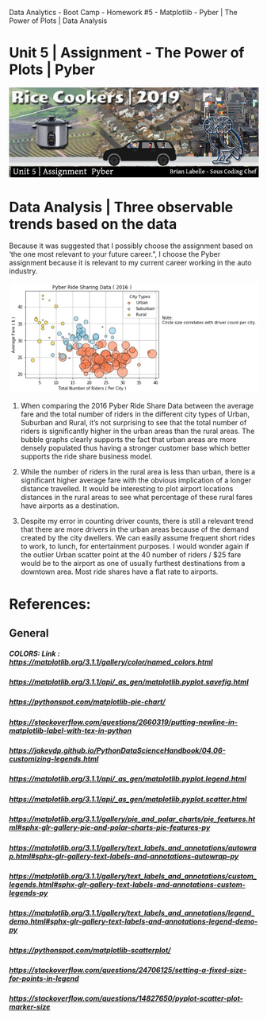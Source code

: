 
Data Analytics - Boot Camp - Homework #5 - Matplotlib - Pyber | The Power of Plots | Data Analysis
# Unit 5 | Assignment - The Power of Plots | Pyber

![banner](rice-cookers-hw-matplotlib.jpg)


# Data Analysis | Three observable trends based on the data

Because it was suggested that I possibly choose the assignment based on ‘the one most relevant to your future career.”, I choose the Pyber assignment because it is relevant to my current career working in the auto industry.

![banner](images/2019PyberBubblePlot.jpg)

1.	When comparing the 2016 Pyber Ride Share Data between the average fare and the total number of riders in the different city types of Urban, Suburban and Rural, it’s not surprising to see that the total number of riders is significantly higher in the urban areas than the rural areas. The bubble graphs clearly supports the fact that urban areas are more densely populated thus having a stronger customer base which better supports the ride share business model. 

2.	 While the number of riders in the rural area is less than urban, there is a significant higher average fare with the obvious implication of a longer distance travelled. It would be interesting to plot airport locations distances in the rural areas to see what percentage of these rural fares have airports as a destination.

3.	Despite my error in counting driver counts, there is still a relevant trend that there are more drivers in the urban areas because of the demand created by the city dwellers. We can easily assume frequent short rides to work, to lunch, for entertainment purposes.  I would wonder again if the outlier Urban scatter point at the 40 number of riders / $25 fare would be to the airport as one of usually furthest destinations from a downtown area. Most ride shares have a flat rate to airports.


# References:
## General
##### COLORS: Link : https://matplotlib.org/3.1.1/gallery/color/named_colors.html
##### https://matplotlib.org/3.1.1/api/_as_gen/matplotlib.pyplot.savefig.html
##### https://pythonspot.com/matplotlib-pie-chart/
##### https://stackoverflow.com/questions/2660319/putting-newline-in-matplotlib-label-with-tex-in-python
#####  https://jakevdp.github.io/PythonDataScienceHandbook/04.06-customizing-legends.html
#####  https://matplotlib.org/3.1.1/api/_as_gen/matplotlib.pyplot.legend.html
#####  https://matplotlib.org/3.1.1/api/_as_gen/matplotlib.pyplot.scatter.html
#####  https://matplotlib.org/3.1.1/gallery/pie_and_polar_charts/pie_features.html#sphx-glr-gallery-pie-and-polar-charts-pie-features-py
#####  https://matplotlib.org/3.1.1/gallery/text_labels_and_annotations/autowrap.html#sphx-glr-gallery-text-labels-and-annotations-autowrap-py
#####  https://matplotlib.org/3.1.1/gallery/text_labels_and_annotations/custom_legends.html#sphx-glr-gallery-text-labels-and-annotations-custom-legends-py
#####  https://matplotlib.org/3.1.1/gallery/text_labels_and_annotations/legend_demo.html#sphx-glr-gallery-text-labels-and-annotations-legend-demo-py
#####  https://pythonspot.com/matplotlib-scatterplot/
#####  https://stackoverflow.com/questions/24706125/setting-a-fixed-size-for-points-in-legend
#####  https://stackoverflow.com/questions/14827650/pyplot-scatter-plot-marker-size
